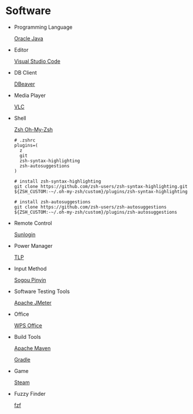 # Software

* Programming Language

  [Oracle Java](https://www.oracle.com/java/technologies/downloads/)

* Editor

  [Visual Studio Code](https://code.visualstudio.com/)

* DB Client

  [DBeaver](https://dbeaver.io/)

* Media Player

  [VLC](https://www.videolan.org/vlc/)

* Shell

  [Zsh Oh-My-Zsh](https://github.com/ohmyzsh/ohmyzsh)

  ```shell
  # .zshrc
  plugins=(
    z
    git
    zsh-syntax-highlighting
    zsh-autosuggestions
  )

  # install zsh-syntax-highlighting
  git clone https://github.com/zsh-users/zsh-syntax-highlighting.git ${ZSH_CUSTOM:-~/.oh-my-zsh/custom}/plugins/zsh-syntax-highlighting

  # install zsh-autosuggestions
  git clone https://github.com/zsh-users/zsh-autosuggestions ${ZSH_CUSTOM:-~/.oh-my-zsh/custom}/plugins/zsh-autosuggestions
  ```

* Remote Control

  [Sunlogin](https://sunlogin.oray.com/)

* Power Manager

  [TLP](https://github.com/linrunner/TLP)

* Input Method

  [Sogou Pinyin](https://pinyin.sogou.com/)

* Software Testing Tools

  [Apache JMeter](https://jmeter.apache.org/)

* Office

  [WPS Office](https://www.wps.cn/)

* Build Tools

  [Apache Maven](https://maven.apache.org/)

  [Gradle](https://gradle.org/)

* Game

  [Steam](https://media.st.dl.pinyuncloud.com/client/installer/steam.deb)

* Fuzzy Finder

  [fzf](https://github.com/junegunn/fzf)
